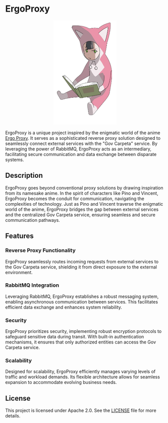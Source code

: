 # ErgoProxy

<p align="center"><a target="_blank"><img src="./icon.png" width="200"></a></p>

ErgoProxy is a unique project inspired by the enigmatic world of the anime [Ergo Proxy](https://myanimelist.net/anime/790/Ergo_Proxy). It serves as a sophisticated reverse proxy solution designed to seamlessly connect external services with the "Gov Carpeta" service. By leveraging the power of RabbitMQ, ErgoProxy acts as an intermediary, facilitating secure communication and data exchange between disparate systems.

## Description

ErgoProxy goes beyond conventional proxy solutions by drawing inspiration from its namesake anime. In the spirit of characters like Pino and Vincent, ErgoProxy becomes the conduit for communication, navigating the complexities of technology. Just as Pino and Vincent traverse the enigmatic world of the anime, ErgoProxy bridges the gap between external services and the centralized Gov Carpeta service, ensuring seamless and secure communication pathways.

## Features

### Reverse Proxy Functionality

ErgoProxy seamlessly routes incoming requests from external services to the Gov Carpeta service, shielding it from direct exposure to the external environment.

### RabbitMQ Integration

Leveraging RabbitMQ, ErgoProxy establishes a robust messaging system, enabling asynchronous communication between services. This facilitates efficient data exchange and enhances system reliability.

### Security

ErgoProxy prioritizes security, implementing robust encryption protocols to safeguard sensitive data during transit. With built-in authentication mechanisms, it ensures that only authorized entities can access the Gov Carpeta service.

### Scalability

Designed for scalability, ErgoProxy efficiently manages varying levels of traffic and workload demands. Its flexible architecture allows for seamless expansion to accommodate evolving business needs.

## License

This project is licensed under Apache 2.0. See the [LICENSE](./LICENSE) file for more details.